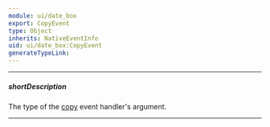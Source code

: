 ```yaml
---
module: ui/date_box
export: CopyEvent
type: Object
inherits: NativeEventInfo
uid: ui/date_box:CopyEvent
generateTypeLink: 
---
```

---
##### shortDescription
The type of the [copy]({basewidgetpath}/Events/#copy) event handler's argument.

---
<!-- Description goes here -->